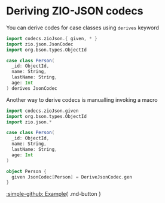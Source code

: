 # Deriving ZIO-JSON codecs

You can derive codes for case classes using `derives` keyword

```scala
import codecs.zioJson.{ given, * }
import zio.json.JsonCodec
import org.bson.types.ObjectId

case class Person(
  _id: ObjectId, 
  name: String, 
  lastName: String, 
  age: Int
) derives JsonCodec
```

Another way to derive codecs is manualling invoking a macro

```scala
import codecs.zioJson.given
import org.bson.types.ObjectId
import zio.json.*

case class Person(
  _id: ObjectId, 
  name: String, 
  lastName: String, 
  age: Int
)

object Person {
  given JsonCodec[Person] = DeriveJsonCodec.gen
}
```

[:simple-github: Example](https://github.com/bilal-fazlani/zio-mongo/tree/main/zio-json-examples/src/main/scala/com/bilalfazlani/zioMongo/example){ .md-button }